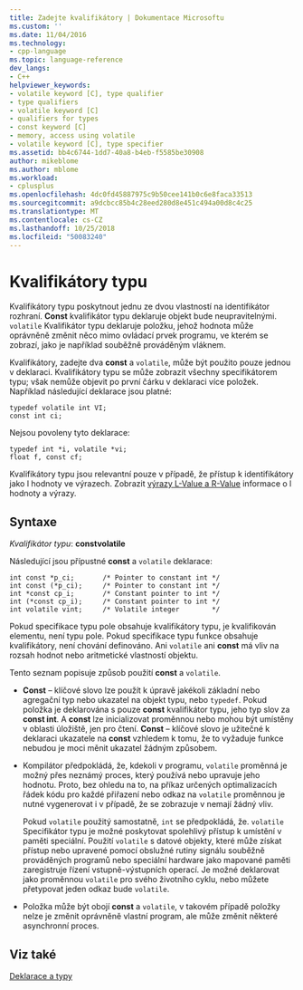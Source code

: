```yaml
---
title: Zadejte kvalifikátory | Dokumentace Microsoftu
ms.custom: ''
ms.date: 11/04/2016
ms.technology:
- cpp-language
ms.topic: language-reference
dev_langs:
- C++
helpviewer_keywords:
- volatile keyword [C], type qualifier
- type qualifiers
- volatile keyword [C]
- qualifiers for types
- const keyword [C]
- memory, access using volatile
- volatile keyword [C], type specifier
ms.assetid: bb4c6744-1dd7-40a8-b4eb-f5585be30908
author: mikeblome
ms.author: mblome
ms.workload:
- cplusplus
ms.openlocfilehash: 4dc0fd45887975c9b50cee141b0c6e8faca33513
ms.sourcegitcommit: a9dcbcc85b4c28eed280d8e451c494a00d8c4c25
ms.translationtype: MT
ms.contentlocale: cs-CZ
ms.lasthandoff: 10/25/2018
ms.locfileid: "50083240"
---
```

# <a name="type-qualifiers"></a>Kvalifikátory typu

Kvalifikátory typu poskytnout jednu ze dvou vlastností na identifikátor rozhraní. **Const** kvalifikátor typu deklaruje objekt bude neupravitelnými. `volatile` Kvalifikátor typu deklaruje položku, jehož hodnota může oprávněně změnit něco mimo ovládací prvek programu, ve kterém se zobrazí, jako je například souběžně prováděným vláknem.

Kvalifikátory, zadejte dva **const** a `volatile`, může být použito pouze jednou v deklaraci. Kvalifikátory typu se může zobrazit všechny specifikátorem typu; však nemůže objevit po první čárku v deklaraci více položek. Například následující deklarace jsou platné:

```
typedef volatile int VI;
const int ci;
```

Nejsou povoleny tyto deklarace:

```
typedef int *i, volatile *vi;
float f, const cf;
```

Kvalifikátory typu jsou relevantní pouze v případě, že přístup k identifikátory jako l hodnoty ve výrazech. Zobrazit [výrazy L-Value a R-Value](../c-language/l-value-and-r-value-expressions.md) informace o l hodnoty a výrazy.

## <a name="syntax"></a>Syntaxe

*Kvalifikátor typu*: **constvolatile**

Následující jsou přípustné **const** a `volatile` deklarace:

```
int const *p_ci;       /* Pointer to constant int */
int const (*p_ci);     /* Pointer to constant int */
int *const cp_i;       /* Constant pointer to int */
int (*const cp_i);     /* Constant pointer to int */
int volatile vint;     /* Volatile integer        */
```

Pokud specifikace typu pole obsahuje kvalifikátory typu, je kvalifikován elementu, není typu pole. Pokud specifikace typu funkce obsahuje kvalifikátory, není chování definováno. Ani `volatile` ani **const** má vliv na rozsah hodnot nebo aritmetické vlastností objektu.

Tento seznam popisuje způsob použití **const** a `volatile`.

- **Const** – klíčové slovo lze použít k úpravě jakékoli základní nebo agregační typ nebo ukazatel na objekt typu, nebo `typedef`. Pokud položka je deklarována s pouze **const** kvalifikátor typu, jeho typ slov za **const int**. A **const** lze inicializovat proměnnou nebo mohou být umístěny v oblasti úložiště, jen pro čtení. **Const** – klíčové slovo je užitečné k deklaraci ukazatele na **const** vzhledem k tomu, že to vyžaduje funkce nebudou je moci měnit ukazatel žádným způsobem.

- Kompilátor předpokládá, že, kdekoli v programu, `volatile` proměnná je možný přes neznámý proces, který používá nebo upravuje jeho hodnotu. Proto, bez ohledu na to, na příkaz určených optimalizacích řádek kódu pro každé přiřazení nebo odkaz na `volatile` proměnnou je nutné vygenerovat i v případě, že se zobrazuje v nemají žádný vliv.

   Pokud `volatile` použitý samostatně, `int` se předpokládá, že. `volatile` Specifikátor typu je možné poskytovat spolehlivý přístup k umístění v paměti speciální. Použití `volatile` s datové objekty, které může získat přístup nebo upravené pomocí obslužné rutiny signálu souběžně prováděných programů nebo speciální hardware jako mapované paměti zaregistruje řízení vstupně-výstupních operací. Je možné deklarovat jako proměnnou `volatile` pro svého životního cyklu, nebo můžete přetypovat jeden odkaz bude `volatile`.

- Položka může být obojí **const** a `volatile`, v takovém případě položky nelze je změnit oprávněně vlastní program, ale může změnit některé asynchronní proces.

## <a name="see-also"></a>Viz také

[Deklarace a typy](../c-language/declarations-and-types.md)